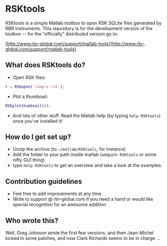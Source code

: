 # RSKtools

RSKtools is a simple Matlab toolbox to open RSK SQLite files generated
by RBR instruments. This repository is for the development version of
the toolbox -- for the "officially" distributed version go to:

[http://www.rbr-global.com/support/matlab-tools](http://www.rbr-global.com/support/matlab-tools)

## What does RSKtools do?

* Open RSK files:
```matlab
r = RSKopen('sample.rsk');
```

* Plot a thumbnail:
```matlab
RSKplotthumbnail(r);
```

* And lots of other stuff.  Read the Matlab help (by typing `help RSKtools`) once you've installed it!

## How do I get set up?

* Unzip the archive (to `~/matlab/RSKtools`, for instance)
* Add the folder to your path inside matlab (`addpath RSKtools` or
  some nifty GUI thing)
* type `help RSKtools` to get an overview and take a look at the examples.

## Contribution guidelines

* Feel free to add improvements at any time
* Write to support @ rbr-global.com if you need a hand or would like special recognition for an awesome addition

## Who wrote this?

Well, Greg Johnson wrote the first few versions, and then Jean-Michel kicked in some patches, and now Clark Richards seems to be in charge ...
